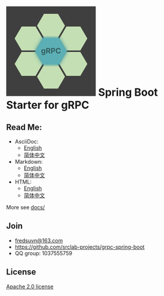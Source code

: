 # ![](logo.svg) Spring Boot Starter for gRPC

## Read Me:

- AsciiDoc:
  * [English](docs/README_en.adoc)
  * [简体中文](docs/README_zh.adoc)
- Markdown:
  * [English](docs/README_en.md)
  * [简体中文](docs/README_zh.md)
- HTML:
  * [English](docs/README_en.html)
  * [简体中文](docs/README_zh.html)

More see [docs/](docs/)

## Join

* fredsuvn@163.com
* https://github.com/srclab-projects/grpc-spring-boot
* QQ group: 1037555759

## License

[Apache 2.0 license][license]

[license]: https://www.apache.org/licenses/LICENSE-2.0.html
